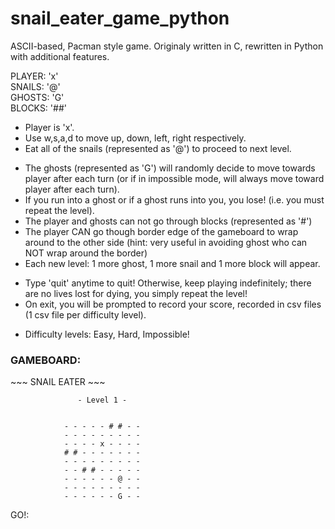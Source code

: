 # snail_eater_game_python
ASCII-based, Pacman style game. Originaly written in C, rewritten in Python with additional features.

PLAYER: 'x' <br>
SNAILS: '@' <br>
GHOSTS: 'G' <br>
BLOCKS: '##' <br>

<ul>
<li>Player is 'x'. <br> </li>
<li>Use w,s,a,d to move up, down, left, right respectively. <br></li>
<li>Eat all of the snails (represented as '@') to proceed to next level. <br></li>
</ul> 

<ul>
<li>The ghosts (represented as 'G') will randomly decide to move towards player after each turn (or if in impossible mode, will always move toward player after each turn).</li>
<li>If you run into a ghost or if a ghost runs into you, you lose! (i.e. you must repeat the level).</li>
<li>The player and ghosts can not go through blocks (represented as '#')</li>
<li>The player CAN go though border edge of the gameboard to wrap around to the other side (hint: very useful in avoiding ghost who can NOT wrap around the border)</li>
<li>Each new level: 1 more ghost, 1 more snail and 1 more block will appear.</li>
</ul>

<ul>
<li>Type 'quit' anytime to quit! Otherwise, keep playing indefinitely; there are no lives lost for dying, you simply repeat the level!</li>
<li>On exit, you will be prompted to record your score, recorded in csv files (1 csv file per difficulty level).</li>
</ul>

<ul>
<li>Difficulty levels: Easy, Hard, Impossible!</li>
</ul>

<h3>GAMEBOARD:</h3>
                             ~~~ SNAIL EATER ~~~

                   - Level 1 -


                - - - - - # # - - 
                - - - - - - - - - 
                - - - - x - - - - 
                # # - - - - - - - 
                - - - - - - - - - 
                - - # # - - - - - 
                - - - - - - @ - - 
                - - - - - - - - - 
                - - - - - - G - - 

GO!: 
